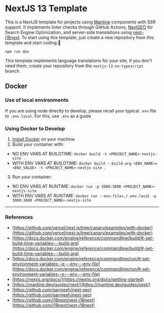 # NextJS 13 Template

This is a NextJS template for projects using [Mantine](https://mantine.dev/guides/next/) components with SSR support. It implements linter checks through GitHub Actions, [NextSEO](https://github.com/garmeeh/next-seo) for Search Engine Optimization, and server-side translations using [next-i18next](https://github.com/i18next/next-i18next). 
To start using this template, just create a new repository from this template and start coding 🎉

```
npm run dev
```
This template implements language translations for your site, if you don't need them, create your repository from the `nextjs-13-no-typescript` branch.
## Docker

### Use of local environments

If you are using node directly to develop, please recall your typical `.env` file to `.env.local`. For this, use `.env` as a guide

### Using Docker to Develop

1. [Install Docker](https://docs.docker.com/engine/install/) on your machine
2. Build your container with:
  - NO ENV VARS AT BUILDTIME: `docker build -t <PROJECT_NAME>-nextjs-site .`
  - WITH ENV VARS AT BUILDTIME: `docker build --build-arg <ENV_NAME>=<ENV_VALUE> -t <PROJECT_NAME>-nextjs-site .`
3. Run your container: 
  - NO ENV VARS AT RUNTIME: `docker run -p 3000:3000 <PROJECT_NAME>-nextjs-site`
  - WITH ENV VARS AT RUNTIME: `docker run --env-file=./.env.local -p 3000:3000 <PROJECT_NAME>-nextjs-site`

---
### References
- [https://github.com/vercel/next.js/tree/canary/examples/with-docker](https://github.com/vercel/next.js/tree/canary/examples/with-docker)
- [https://docs.docker.com/engine/reference/commandline/build/#-set-build-time-variables---build-arg](https://docs.docker.com/engine/reference/commandline/build/#-set-build-time-variables---build-arg)
- [https://docs.docker.com/engine/reference/commandline/run/#-set-environment-variables--e---env---env-file](https://docs.docker.com/engine/reference/commandline/run/#-set-environment-variables--e---env---env-file)
- [https://nextjs.org/docs/](https://nextjs.org/docs/getting-started)
- [https://mantine.dev/guides/next/](https://mantine.dev/guides/next/)
- [https://github.com/garmeeh/next-seo](https://github.com/garmeeh/next-seo)
- [https://github.com/i18next/next-i18next](https://github.com/i18next/next-i18next)
